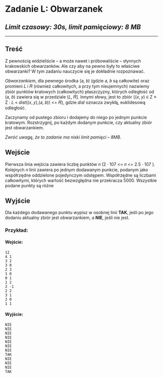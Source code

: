 # **Zadanie L**: Obwarzanek

## *Limit czasowy: 30s, limit pamięciowy: 8 MB*

___

## **Treść**

Z pewnością widzieliście – a może nawet i próbowaliście – słynnych krakowskich obwarzanków.
Ale czy aby na pewno były to właściwe obwarzanki? W tym zadaniu nauczycie się je dokładnie
rozpoznawać.

*Obwarzankiem*, dla pewnego środka (𝑎, 𝑏) (gdzie 𝑎, 𝑏 są całkowite) oraz promieni 𝐿
i 𝑅 (również całkowitych, a przy tym nieujemnych) nazwiemy zbiór punktów kratowych
(całkowitych) płaszczyzny, których odległość od (𝑎, 𝑏) zawiera się w przedziale (𝐿, 𝑅]. Innymi
słowy, jest to zbiór {(𝑥, 𝑦) ∈ Z × Z : 𝐿 < 𝑑𝑖𝑠𝑡((𝑥, 𝑦),(𝑎, 𝑏)) <= 𝑅}, gdzie 𝑑𝑖𝑠𝑡 oznacza zwykłą,
euklidesową odległość.

Zaczynamy od pustego zbioru i dodajemy do niego po jednym punkcie kratowym.
Rozstrzygnij, po każdym dodanym punkcie, czy aktualny zbiór jest obwarzankiem.

*Zwróć uwagę, że to zadanie ma niski limit pamięci – 8MB.*


## **Wejście**

Pierwsza linia wejścia zawiera liczbę punktów 𝑛 (2 · 107 <= 𝑛 <= 2.5 · 107
). Kolejnych 𝑛 linii
zawiera po jednym dodawanym punkcie, podanym jako współrzędne oddzielone pojedynczym
odstępem. Współrzędne są liczbami całkowitymi, których wartość bezwzględna nie przekracza
5000. Wszystkie podane punkty są różne

## **Wyjście**

Dla każdego dodawanego punktu wypisz w osobnej linii **TAK**, jeśli po jego dodaniu aktualny
zbiór jest obwarzankiem, a **NIE**, jeśli nie jest.

### **Przykład:**

#### **Wejście**:

    12
    4 1
    3 2
    3 0
    2 3
    1 0
    0 1
    1 2
    2 -1
    2 2
    3 1
    2 0
    1 1


#### **Wyjście**:

    NIE
    NIE
    NIE
    NIE
    NIE
    NIE
    NIE
    TAK
    NIE
    NIE
    NIE
    TAK
